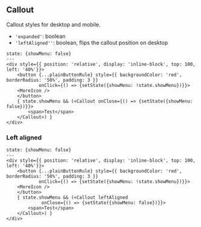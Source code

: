 ## Callout

Callout styles for desktop and mobile.

- `'expanded'`: boolean
- `'leftAligned''`: boolean, flips the callout position on desktop

```react|responsive
state: {showMenu: false}
---
<div style={{ position: 'relative', display: 'inline-block', top: 100, left: '40%'}}>
    <button {...plainButtonRule} style={{ backgroundColor: 'red', borderRadius: '50%', padding: 3 }} 
            onClick={() => {setState({showMenu: !state.showMenu})}}>
    <MoreIcon />
    </button>
    { state.showMenu && (<Callout onClose={() => {setState({showMenu: false})}}>
        <span>Test</span>
    </Callout>) }
</div>
```

### Left aligned
```react|responsive
state: {showMenu: false}
---
<div style={{ position: 'relative', display: 'inline-block', top: 100, left: '40%'}}>
    <button {...plainButtonRule} style={{ backgroundColor: 'red', borderRadius: '50%', padding: 3 }} 
            onClick={() => {setState({showMenu: !state.showMenu})}}>
    <MoreIcon />
    </button>
    { state.showMenu && (<Callout leftAligned
             onClose={() => {setState({showMenu: false})}}>
        <span>Test</span>
    </Callout>) }
</div>
```